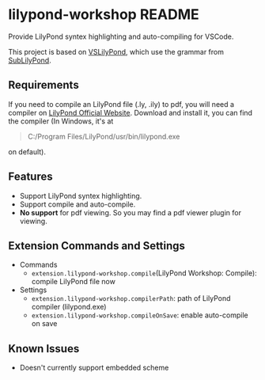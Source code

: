 # lilypond-workshop README
Provide LilyPond syntex highlighting and auto-compiling for VSCode.

This project is based on [VSLilyPond](https://github.com/TrudyFirestone/VSLilyPond), which use the grammar from [SubLilyPond](https://github.com/yrammos/SubLilyPond).

## Requirements

If you need to compile an LilyPond file (.ly, .ily) to pdf, you will need a compiler on [LilyPond Official Website](https://lilypond.org). Download and install it, you can find the compiler (In Windows, it's at 
> C:/Program Files/LilyPond/usr/bin/lilypond.exe

on default).

## Features

- Support LilyPond syntex highlighting.
- Support compile and auto-compile.
- **No support** for pdf viewing. So you may find a pdf viewer plugin for viewing.

## Extension Commands and Settings
- Commands
  * `extension.lilypond-workshop.compile`(LilyPond Workshop: Compile): compile LilyPond file now
- Settings
  * `extension.lilypond-workshop.compilerPath`: path of LilyPond compiler (lilypond.exe)
  * `extension.lilypond-workshop.compileOnSave`: enable auto-compile on save

## Known Issues

- Doesn't currently support embedded scheme